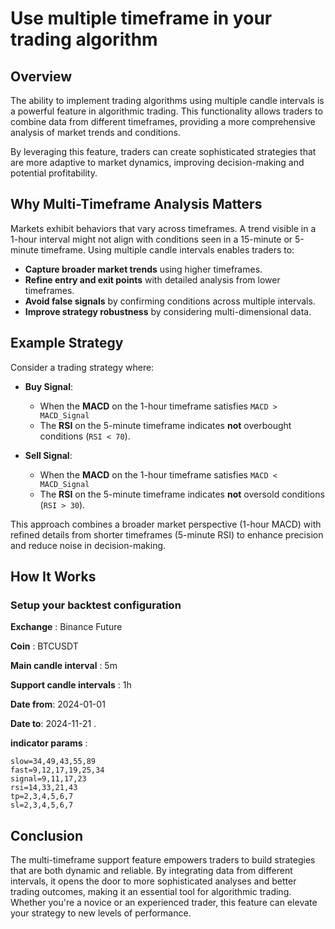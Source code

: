 # Use multiple timeframe in your trading algorithm

## Overview

The ability to implement trading algorithms using multiple candle intervals is a powerful feature in algorithmic trading. This functionality allows traders to combine data from different timeframes, providing a more comprehensive analysis of market trends and conditions. 

By leveraging this feature, traders can create sophisticated strategies that are more adaptive to market dynamics, improving decision-making and potential profitability.

## Why Multi-Timeframe Analysis Matters

Markets exhibit behaviors that vary across timeframes. A trend visible in a 1-hour interval might not align with conditions seen in a 15-minute or 5-minute timeframe. Using multiple candle intervals enables traders to:

  - **Capture broader market trends** using higher timeframes.
  - **Refine entry and exit points** with detailed analysis from lower timeframes.
  - **Avoid false signals** by confirming conditions across multiple intervals.
  - **Improve strategy robustness** by considering multi-dimensional data.

## Example Strategy

Consider a trading strategy where:

- **Buy Signal**:
    - When the **MACD** on the 1-hour timeframe satisfies `MACD > MACD_Signal`
    - The **RSI** on the 5-minute timeframe indicates **not** overbought conditions (`RSI < 70`).

- **Sell Signal**:
    - When the **MACD** on the 1-hour timeframe satisfies `MACD < MACD_Signal`
    - The **RSI** on the 5-minute timeframe indicates **not** oversold conditions (`RSI > 30`).

This approach combines a broader market perspective (1-hour MACD) with refined details from shorter timeframes (5-minute RSI) to enhance precision and reduce noise in decision-making.

## How It Works

### Setup your backtest configuration

**Exchange** : Binance Future

**Coin** : BTCUSDT

**Main candle interval** : 5m

**Support candle intervals** : 1h

**Date from**: 2024-01-01

**Date to**: 2024-11-21 .

**indicator params** : 

```
slow=34,49,43,55,89
fast=9,12,17,19,25,34
signal=9,11,17,23
rsi=14,33,21,43
tp=2,3,4,5,6,7
sl=2,3,4,5,6,7
```

## Conclusion

The multi-timeframe support feature empowers traders to build strategies that are both dynamic and reliable. By integrating data from different intervals, it opens the door to more sophisticated analyses and better trading outcomes, making it an essential tool for algorithmic trading. Whether you're a novice or an experienced trader, this feature can elevate your strategy to new levels of performance.
